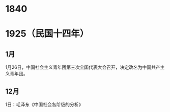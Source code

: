 # 1840

# 1925（民国十四年）

## 1月

1月26日，中国社会主义青年团第三次全国代表大会召开，决定改名为中国共产主义青年团。

## 12月

1日：毛泽东《中国社会各阶级的分析》

